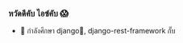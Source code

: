 ### หวัดดีคับ ไอซ์คับ 😱

- 🌱 กำลังศึกษา django🐍, django-rest-framework กั๊บ

<!--
**Ic3Sandy/Ic3Sandy** is a ✨ _special_ ✨ repository because its `README.md` (this file) appears on your GitHub profile.

Here are some ideas to get you started:

- 🔭 I’m currently working on ...
- 🌱 I’m currently learning ...
- 👯 I’m looking to collaborate on ...
- 🤔 I’m looking for help with ...
- 💬 Ask me about ...
- 📫 How to reach me: ...
- 😄 Pronouns: ...
- ⚡ Fun fact: ...
-->
